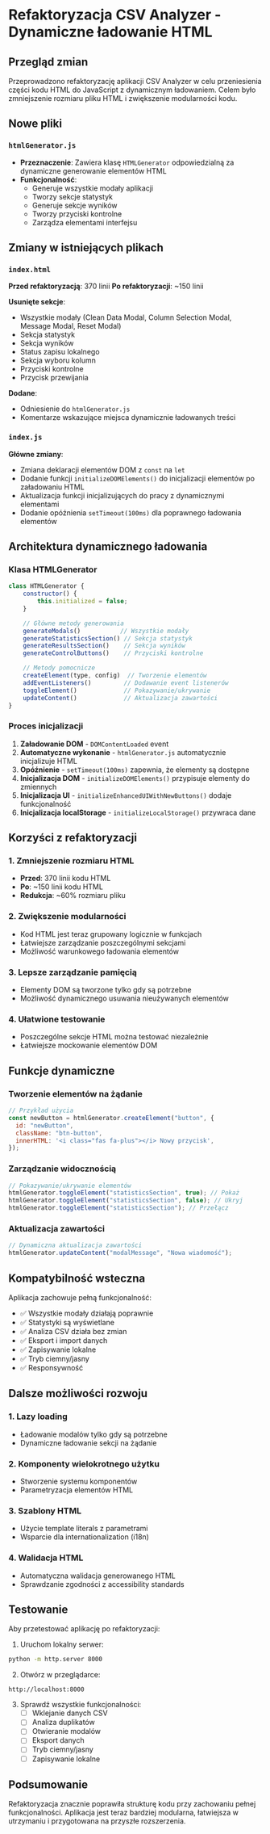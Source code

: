 # Refaktoryzacja CSV Analyzer - Dynamiczne ładowanie HTML

## Przegląd zmian

Przeprowadzono refaktoryzację aplikacji CSV Analyzer w celu przeniesienia części kodu HTML do JavaScript z dynamicznym ładowaniem. Celem było zmniejszenie rozmiaru pliku HTML i zwiększenie modularności kodu.

## Nowe pliki

### `htmlGenerator.js`

- **Przeznaczenie**: Zawiera klasę `HTMLGenerator` odpowiedzialną za dynamiczne generowanie elementów HTML
- **Funkcjonalność**:
  - Generuje wszystkie modały aplikacji
  - Tworzy sekcje statystyk
  - Generuje sekcje wyników
  - Tworzy przyciski kontrolne
  - Zarządza elementami interfejsu

## Zmiany w istniejących plikach

### `index.html`

**Przed refaktoryzacją**: 370 linii
**Po refaktoryzacji**: ~150 linii

**Usunięte sekcje**:

- Wszystkie modały (Clean Data Modal, Column Selection Modal, Message Modal, Reset Modal)
- Sekcja statystyk
- Sekcja wyników
- Status zapisu lokalnego
- Sekcja wyboru kolumn
- Przyciski kontrolne
- Przycisk przewijania

**Dodane**:

- Odniesienie do `htmlGenerator.js`
- Komentarze wskazujące miejsca dynamicznie ładowanych treści

### `index.js`

**Główne zmiany**:

- Zmiana deklaracji elementów DOM z `const` na `let`
- Dodanie funkcji `initializeDOMElements()` do inicjalizacji elementów po załadowaniu HTML
- Aktualizacja funkcji inicjalizujących do pracy z dynamicznymi elementami
- Dodanie opóźnienia `setTimeout(100ms)` dla poprawnego ładowania elementów

## Architektura dynamicznego ładowania

### Klasa HTMLGenerator

```javascript
class HTMLGenerator {
    constructor() {
        this.initialized = false;
    }

    // Główne metody generowania
    generateModals()           // Wszystkie modały
    generateStatisticsSection() // Sekcja statystyk
    generateResultsSection()    // Sekcja wyników
    generateControlButtons()    // Przyciski kontrolne

    // Metody pomocnicze
    createElement(type, config)  // Tworzenie elementów
    addEventListeners()         // Dodawanie event listenerów
    toggleElement()             // Pokazywanie/ukrywanie
    updateContent()             // Aktualizacja zawartości
}
```

### Proces inicjalizacji

1. **Załadowanie DOM** - `DOMContentLoaded` event
2. **Automatyczne wykonanie** - `htmlGenerator.js` automatycznie inicjalizuje HTML
3. **Opóźnienie** - `setTimeout(100ms)` zapewnia, że elementy są dostępne
4. **Inicjalizacja DOM** - `initializeDOMElements()` przypisuje elementy do zmiennych
5. **Inicjalizacja UI** - `initializeEnhancedUIWithNewButtons()` dodaje funkcjonalność
6. **Inicjalizacja localStorage** - `initializeLocalStorage()` przywraca dane

## Korzyści z refaktoryzacji

### 1. Zmniejszenie rozmiaru HTML

- **Przed**: 370 linii kodu HTML
- **Po**: ~150 linii kodu HTML
- **Redukcja**: ~60% rozmiaru pliku

### 2. Zwiększenie modularności

- Kod HTML jest teraz grupowany logicznie w funkcjach
- Łatwiejsze zarządzanie poszczególnymi sekcjami
- Możliwość warunkowego ładowania elementów

### 3. Lepsze zarządzanie pamięcią

- Elementy DOM są tworzone tylko gdy są potrzebne
- Możliwość dynamicznego usuwania nieużywanych elementów

### 4. Ułatwione testowanie

- Poszczególne sekcje HTML można testować niezależnie
- Łatwiejsze mockowanie elementów DOM

## Funkcje dynamiczne

### Tworzenie elementów na żądanie

```javascript
// Przykład użycia
const newButton = htmlGenerator.createElement("button", {
  id: "newButton",
  className: "btn-button",
  innerHTML: '<i class="fas fa-plus"></i> Nowy przycisk',
});
```

### Zarządzanie widocznością

```javascript
// Pokazywanie/ukrywanie elementów
htmlGenerator.toggleElement("statisticsSection", true); // Pokaż
htmlGenerator.toggleElement("statisticsSection", false); // Ukryj
htmlGenerator.toggleElement("statisticsSection"); // Przełącz
```

### Aktualizacja zawartości

```javascript
// Dynamiczna aktualizacja zawartości
htmlGenerator.updateContent("modalMessage", "Nowa wiadomość");
```

## Kompatybilność wsteczna

Aplikacja zachowuje pełną funkcjonalność:

- ✅ Wszystkie modały działają poprawnie
- ✅ Statystyki są wyświetlane
- ✅ Analiza CSV działa bez zmian
- ✅ Eksport i import danych
- ✅ Zapisywanie lokalne
- ✅ Tryb ciemny/jasny
- ✅ Responsywność

## Dalsze możliwości rozwoju

### 1. Lazy loading

- Ładowanie modalów tylko gdy są potrzebne
- Dynamiczne ładowanie sekcji na żądanie

### 2. Komponenty wielokrotnego użytku

- Stworzenie systemu komponentów
- Parametryzacja elementów HTML

### 3. Szablony HTML

- Użycie template literals z parametrami
- Wsparcie dla internationalization (i18n)

### 4. Walidacja HTML

- Automatyczna walidacja generowanego HTML
- Sprawdzanie zgodności z accessibility standards

## Testowanie

Aby przetestować aplikację po refaktoryzacji:

1. Uruchom lokalny serwer:

```bash
python -m http.server 8000
```

2. Otwórz w przeglądarce:

```
http://localhost:8000
```

3. Sprawdź wszystkie funkcjonalności:
   - [ ] Wklejanie danych CSV
   - [ ] Analiza duplikatów
   - [ ] Otwieranie modalów
   - [ ] Eksport danych
   - [ ] Tryb ciemny/jasny
   - [ ] Zapisywanie lokalne

## Podsumowanie

Refaktoryzacja znacznie poprawiła strukturę kodu przy zachowaniu pełnej funkcjonalności. Aplikacja jest teraz bardziej modularna, łatwiejsza w utrzymaniu i przygotowana na przyszłe rozszerzenia.
